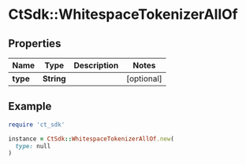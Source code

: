 # CtSdk::WhitespaceTokenizerAllOf

## Properties

| Name | Type | Description | Notes |
| ---- | ---- | ----------- | ----- |
| **type** | **String** |  | [optional] |

## Example

```ruby
require 'ct_sdk'

instance = CtSdk::WhitespaceTokenizerAllOf.new(
  type: null
)
```

